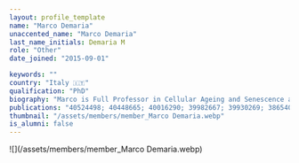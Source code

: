 ```yaml
---
layout: profile_template
name: "Marco Demaria"
unaccented_name: "Marco Demaria"
last_name_initials: Demaria M
role: "Other"
date_joined: "2015-09-01"

keywords: ""
country: "Italy 🇮🇹"
qualification: "PhD"
biography: "Marco is Full Professor in Cellular Ageing and Senescence at the Medical Faculty of the University of Groningen. He earned his PhD in Molecular Medicine from the University of Torino, Italy, where he studied the process of cellular transformation and mechanisms favoring senescence by-pass. Marco joined Prof. Judith Campisi's lab at the Buck Institute for Research on Aging, California, for his postdoctoral work. In Campisi lab, he developed models for studying senescent cells and their roles in tissue repair, cancer, and aging. Returning to Europe in 2015, he joined the University of Groningen with a tenure-track position and started his research group at the European Institute for the Biology of Ageing (ERIBA). He became the founding director of the Mechanism of Health, Ageing and Disease (MoHAD) Institute at UMCG in 2023, and was promoted to full professor in 2024. Marco is also the President elect of the International Cell Senescence Association (ICSA) and is the Editor in Chief of Aging-US. Outside work, Marco enjoys spending time with his family, exercising, traveling, cooking, and tasting wine."
publications: "40524498; 40448665; 40016290; 39982667; 39930269; 38654098; 39129051; 39121846; 38724734; 37644339; 38460134; 38310117; 38052712; 38030088; 37926332; 37969056; 37802028; 37547972; 37397084; 36801257; 34908245; 36849522; 36049114; 36564381; 36045302; 36010584; 36090630; 33775830; 35609537; 34985783; 34918084; 34728311; 34911777; 34793711; 34548270; 34598318; 34536446; 33811820; 33823141; 33911261; 33824512; 33556549; 33734564; 33349436; 33467440; 33378272; 33056980; 32955770; 32800796; 32800659; 32482536; 32641409; 32727916; 32460521; 32446180; 32050662; 31675495; 31553904; 31148373; 31153901; 30907060; 30900385; 30710410; 30648461; 30395873; 29985363; 29575469; 29477613; 29686183; 29484109; 29386135; 28844647; 28436958; 28111332; 27979832; 28616578; 26845683; 26657143; 26658759; 26404840; 26240345; 26147250; 25281806; 25855157; 26158292; 25584795; 25499914; 24500994; 25089666; 23600398; 23503512; 22915708; 22404905; 22402588; 24058770; 25436678; 22496421; 22342914; 22535863; 21926478; 21084727; 20215508"
thumbnail: "/assets/members/member_Marco Demaria.webp"
is_alumni: false
---
```


 ![](/assets/members/member_Marco Demaria.webp)

 